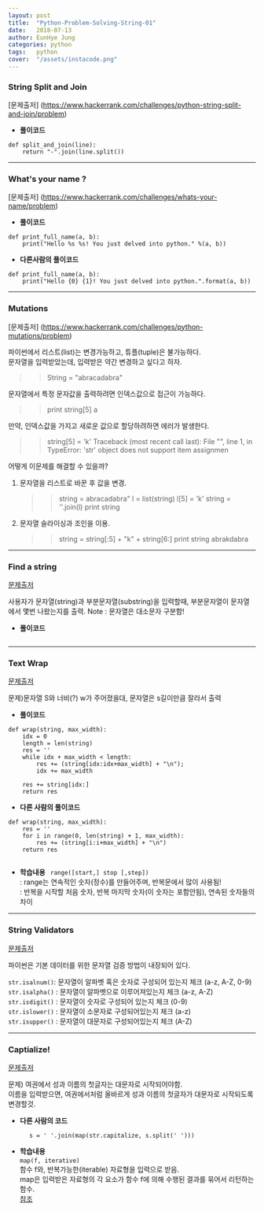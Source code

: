 ```yaml
---
layout: post
title:  "Python-Problem-Solving-String-01"
date:   2018-07-13
author: EunHye Jung
categories: python
tags:	python
cover:  "/assets/instacode.png"
---  
```

  
  


### String Split and Join  
 
[문제출저] (https://www.hackerrank.com/challenges/python-string-split-and-join/problem)  
  
* <b>풀이코드  </b>   
    
```   
def split_and_join(line):
    return "-".join(line.split())
```   
    
    
- - -  
    
### What's your name ?
 
[문제출저] (https://www.hackerrank.com/challenges/whats-your-name/problem)  
  
* <b>풀이코드  </b>   
    
```   
def print_full_name(a, b):
    print("Hello %s %s! You just delved into python." %(a, b)) 
```   
   
* <b>다른사람의 풀이코드</b>  
   
```  
def print_full_name(a, b):
    print("Hello {0} {1}! You just delved into python.".format(a, b))

```  
     
    
- - -  
      
### Mutations   
   
[문제출저] (https://www.hackerrank.com/challenges/python-mutations/problem)
    
파이썬에서 리스트(list)는 변경가능하고, 튜플(tuple)은 불가능하다.   
문자열을 입력받았는데, 입력받은 약간 변경하고 싶다고 하자.  
  
>> String = "abracadabra"    
 
문자열에서 특정 문자값을 출력하려면 인덱스값으로 접근이 가능하다.  
  
>> print string[5]
a  
  
만약, 인덱스값을 가지고 새로운 값으로 할당하려하면 에러가 발생한다.  
  
>> string[5] = 'k' 
Traceback (most recent call last):
  File "<stdin>", line 1, in <module>
TypeError: 'str' object does not support item assignmen
  
어떻게 이문제를 해결할 수 있을까?
 1) 문자열을 리스트로 바꾼 후 값을 변경.  
  
    >> string = abracadabra"
    >> l = list(string)
    >> l[5] = 'k'
    >> string = ''.join(l)
    >> print string  
   
 2) 문자열 슬라이싱과 조인을 이용.  
  
 	>> string = string[:5] + "k" + string[6:]
 	>> print string
 	abrakdabra
    
   
- - -  
   
### Find a string   
   
[문제출저](https://www.hackerrank.com/challenges/find-a-string/problem)  
   
사용자가 문자열(string)과 부분문자열(substring)을 입력할때, 부분문자열이 문자열에서 몇번 나왔는지를 출력. 
Note : 문자열은 대소문자 구분함!  
   
* <b>풀이코드  </b>   
    
```   

```   
   
   
- - -  
   
### Text Wrap   
   
[문제출저](https://www.hackerrank.com/challenges/text-wrap/problem)
    
문제)문자열 S와 너비(?)  w가 주어졌을대, 문자열은 s길이만큼 잘라서 출력  
    
* <b>풀이코드  </b>   
    
```   
def wrap(string, max_width):
    idx = 0
    length = len(string)
    res = ''
    while idx + max_width < length:
        res += (string[idx:idx+max_width] + "\n");
        idx += max_width

    res += string[idx:]
    return res
```   
   
* <b>다른 사람의 풀이코드</b>  
   
```
def wrap(string, max_width):
    res = ''
    for i in range(0, len(string) + 1, max_width):
        res += (string[i:i+max_width] + "\n")
    return res
	
```
  
* <b> 학습내용 </b>
  ` range([start,] stop [,step])`   
   : range는 연속적인 숫자(정수)를 만들어주며, 반복문에서 많이 사용됨!  
   : 반복을 시작할 처음 숫자, 반복 마지막 숫자(이 숫자는 포함안됨), 연속된 숫자들의 차이  
   
   
- - -   
   
### String Validators  
   
[문제출저](https://www.hackerrank.com/challenges/string-validators/problem)  
   
파이썬은 기본 데이터를 위한 문자열 검증 방법이 내장되어 있다.  
  
`str.isalnum()`: 문자열이 알파벳 혹은 숫자로 구성되어 있는지 체크 (a-z, A-Z, 0-9)    
`str.isalpha()` : 문자열이 알파벳으로 이루어져있는지 체크 (a-z, A-Z)    
`str.isdigit()` : 문자열이 숫자로 구성되어 있는지 체크 (0-9)   
`str.islower()` : 문자열이 소문자로 구성되어있는지 체크 (a-z)  
`str.isupper()` : 문자열이 대문자로 구성되어있는지 체크 (A-Z)   
   
   
- - -
   
### Captialize!  
  
[문제출저](https://www.hackerrank.com/challenges/capitalize/problem)    
   
문제) 여권에서 성과 이름의 첫글자는 대문자로 시작되어야함.  
이름을 입력받으면, 여권에서처럼 올바르게 성과 이름의 첫글자가 대문자로 시작되도록 변경할것.  
   
* <b>다른 사람의 코드</b>    
  
```
      s = ' '.join(map(str.capitalize, s.split(' ')))
```
  
* <b> 학습내용 </b>  
  `map(f, iterative)`   
  함수 f와, 반복가능한(iterable) 자료형을 입력으로 받음.  
  map은 입력받은 자료형의 각 요소가 함수 f에 의해 수행된 결과를 묶어서 리턴하는 함수.  
  [참조](https://wikidocs.net/32)   
  　
  　
　













